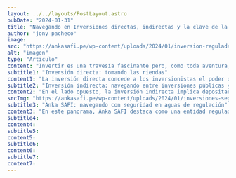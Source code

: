 ```yaml
---
layout: ../../layouts/PostLayout.astro
pubDate: "2024-01-31"
title: "Navegando en Inversiones directas, indirectas y la clave de la regulación"
author: "jony pacheco"
image:
src: "https://ankasafi.pe/wp-content/uploads/2024/01/inversion-regulada-scaled.jpeg"
alt: "imagen"
type: "Articulo"
content: "Invertir es una travesía fascinante pero, como toda aventura, se presenta con opciones diversas, regulación y decisiones críticas."
subtitle1: "Inversión directa: tomando las riendas"
content1: "La inversión directa concede a los inversionistas el poder de elegir en qué activos desean poner su dinero. Este es un terreno de libertad donde las decisiones están en sus manos. Sin embargo, este campo, particularmente cuando se trata de opciones no reguladas como el factoring, puede parecer un bosque denso y complejo. Aquí es donde entran en escena plataformas de Crowd Factoring, ofreciendo un camino directo, pero no exento de desafíos. Al no estar regulado en este ámbito, hay una implicación mayor de riesgo, exigiendo al inversionista precauciones adicionales. Investigar la operatividad, seguridad de cuentas, respaldo patrimonial, y la trazabilidad de los activos son esenciales antes de aventurarse en este terreno."
subtitle2: "Inversión indirecta: navegando entre inversiones públicas y privadas"
content2: "En el lado opuesto, la inversión indirecta implica depositar fondos en entidades como fondos de inversión de gestión privada o pública, gestoras de fondos o fondos mutuos. Aquí, la clave está en elegir entre las reguladas y las no reguladas. Las alternativas no reguladas pueden presentar mayores riesgos, por lo que la prudencia dicta una investigación exhaustiva. Algunas preguntas claves para considerar: ¿cómo operan? ¿Cómo respaldan sus inversiones? ¿Quiénes están al mando de las decisiones? Al hacerlas, podrás mitigar el riesgo al momento de invertir."
srcImg: "https://ankasafi.pe/wp-content/uploads/2024/01/inversiones-seguras-1024x683.jpeg"
subtitle3: "Anka SAFI: navegando con seguridad en aguas de regulación"
content3: "En este panorama, Anka SAFI destaca como una entidad regulada y supervisada por la Superintendencia del Mercado de Valores (SMV). Este estatus no sólo transparenta toda la información en la plataforma de la SMV, sino que también brinda a los inversionistas acceso irrestricto a datos esenciales: estados financieros, resultados, inversiones, accionistas, todo está al alcance para evaluar con confianza. En un mercado donde la transparencia es clave, Anka SAFI destaca como faro de seguridad y estabilidad. Esta regulación permite a la entidad captar fondos públicos sin restricciones, abriendo sus puertas tanto al mercado peruano como al extranjero. En el tejido complejo de las inversiones, la elección entre la senda directa e indirecta se convierte en una decisión crucial. Sea cual sea la elección, la cautela y la investigación son las brújulas indispensables para los inversionistas. Anka SAFI navega en aguas reguladas, donde la transparencia es la estrella que guía la inversión hacia horizontes prósperos y seguros."
subtitle4:
content4:
subtitle5:
content5:
subtitle6:
content6:
subtitle7:
content7:
---
```

